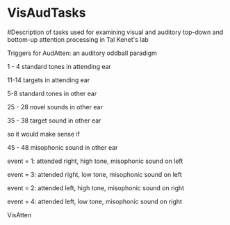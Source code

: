 # VisAudTasks
#Description of tasks used for examining visual and auditory top-down and bottom-up attention processing in Tal Kenet's lab

Triggers for AudAtten: an auditory oddball paradigm

1 - 4 standard tones in attending ear

11-14 targets in attending ear

5-8 standard tones in other ear

25 - 28 novel sounds in other ear

35 - 38 target sound in other ear

so it would make sense if 

45 - 48 misophonic sound in other ear

event = 1: attended right, high tone, misophonic sound on left

event = 3: attended right, low tone, misophonic sound on left

event = 2: attended left, high tone, misophonic sound on right

event = 4: attended left, low tone, misophonic sound on right

VisAtten
